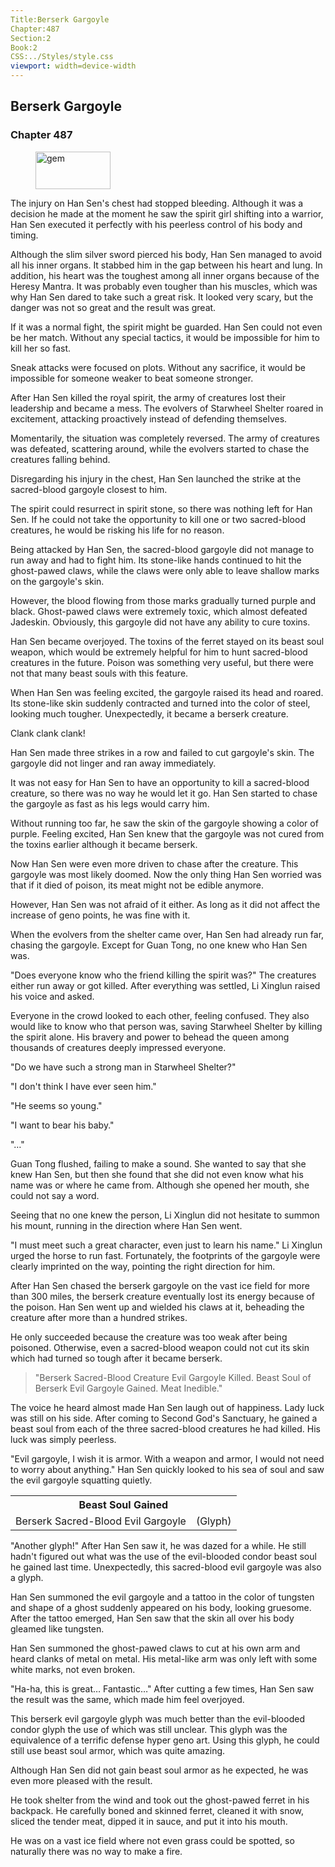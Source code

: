 ```yaml
---
Title:Berserk Gargoyle 
Chapter:487 
Section:2 
Book:2 
CSS:../Styles/style.css 
viewport: width=device-width
---
```

  
## Berserk Gargoyle
### Chapter 487
  
<figure>
	<img src="../Images/gem.gif" alt="gem" id="gem" width="120" height="60" />
</figure>
  

  
The injury on Han Sen's chest had stopped bleeding. Although it was a decision he made at the moment he saw the spirit girl shifting into a warrior, Han Sen executed it perfectly with his peerless control of his body and timing.

Although the slim silver sword pierced his body, Han Sen managed to avoid all his inner organs. It stabbed him in the gap between his heart and lung. In addition, his heart was the toughest among all inner organs because of the Heresy Mantra. It was probably even tougher than his muscles, which was why Han Sen dared to take such a great risk. It looked very scary, but the danger was not so great and the result was great.

If it was a normal fight, the spirit might be guarded. Han Sen could not even be her match. Without any special tactics, it would be impossible for him to kill her so fast.

Sneak attacks were focused on plots. Without any sacrifice, it would be impossible for someone weaker to beat someone stronger.

After Han Sen killed the royal spirit, the army of creatures lost their leadership and became a mess. The evolvers of Starwheel Shelter roared in excitement, attacking proactively instead of defending themselves.

Momentarily, the situation was completely reversed. The army of creatures was defeated, scattering around, while the evolvers started to chase the creatures falling behind.

Disregarding his injury in the chest, Han Sen launched the strike at the sacred-blood gargoyle closest to him.

The spirit could resurrect in spirit stone, so there was nothing left for Han Sen. If he could not take the opportunity to kill one or two sacred-blood creatures, he would be risking his life for no reason.

Being attacked by Han Sen, the sacred-blood gargoyle did not manage to run away and had to fight him. Its stone-like hands continued to hit the ghost-pawed claws, while the claws were only able to leave shallow marks on the gargoyle's skin.

However, the blood flowing from those marks gradually turned purple and black. Ghost-pawed claws were extremely toxic, which almost defeated Jadeskin. Obviously, this gargoyle did not have any ability to cure toxins.

Han Sen became overjoyed. The toxins of the ferret stayed on its beast soul weapon, which would be extremely helpful for him to hunt sacred-blood creatures in the future. Poison was something very useful, but there were not that many beast souls with this feature.

When Han Sen was feeling excited, the gargoyle raised its head and roared. Its stone-like skin suddenly contracted and turned into the color of steel, looking much tougher. Unexpectedly, it became a berserk creature.

Clank clank clank!

Han Sen made three strikes in a row and failed to cut gargoyle's skin. The gargoyle did not linger and ran away immediately.

It was not easy for Han Sen to have an opportunity to kill a sacred-blood creature, so there was no way he would let it go. Han Sen started to chase the gargoyle as fast as his legs would carry him.

Without running too far, he saw the skin of the gargoyle showing a color of purple. Feeling excited, Han Sen knew that the gargoyle was not cured from the toxins earlier although it became berserk.

Now Han Sen were even more driven to chase after the creature. This gargoyle was most likely doomed. Now the only thing Han Sen worried was that if it died of poison, its meat might not be edible anymore.

However, Han Sen was not afraid of it either. As long as it did not affect the increase of geno points, he was fine with it.

When the evolvers from the shelter came over, Han Sen had already run far, chasing the gargoyle. Except for Guan Tong, no one knew who Han Sen was.

"Does everyone know who the friend killing the spirit was?" The creatures either run away or got killed. After everything was settled, Li Xinglun raised his voice and asked.

Everyone in the crowd looked to each other, feeling confused. They also would like to know who that person was, saving Starwheel Shelter by killing the spirit alone. His bravery and power to behead the queen among thousands of creatures deeply impressed everyone.

"Do we have such a strong man in Starwheel Shelter?"

"I don't think I have ever seen him."

"He seems so young."

"I want to bear his baby."

"…"

Guan Tong flushed, failing to make a sound. She wanted to say that she knew Han Sen, but then she found that she did not even know what his name was or where he came from. Although she opened her mouth, she could not say a word.

Seeing that no one knew the person, Li Xinglun did not hesitate to summon his mount, running in the direction where Han Sen went.

"I must meet such a great character, even just to learn his name." Li Xinglun urged the horse to run fast. Fortunately, the footprints of the gargoyle were clearly imprinted on the way, pointing the right direction for him.

After Han Sen chased the berserk gargoyle on the vast ice field for more than 300 miles, the berserk creature eventually lost its energy because of the poison. Han Sen went up and wielded his claws at it, beheading the creature after more than a hundred strikes.

He only succeeded because the creature was too weak after being poisoned. Otherwise, even a sacred-blood weapon could not cut its skin which had turned so tough after it became berserk.

> "Berserk Sacred-Blood Creature Evil Gargoyle Killed. Beast Soul of Berserk Evil Gargoyle Gained. Meat Inedible."

The voice he heard almost made Han Sen laugh out of happiness. Lady luck was still on his side. After coming to Second God's Sanctuary, he gained a beast soul from each of the three sacred-blood creatures he had killed. His luck was simply peerless.

"Evil gargoyle, I wish it is armor. With a weapon and armor, I would not need to worry about anything." Han Sen quickly looked to his sea of soul and saw the evil gargoyle squatting quietly.

<div class="tables">
	<table class="beast">
		<tr>
			<th colspan="2">Beast Soul Gained</th>
		</tr><tr>
			<td>Berserk Sacred-Blood Evil Gargoyle</td>
			<td>(Glyph)</td>
		</tr>
	</table>
	<!-- Type of beast soul of berserk sacred-blood evil gargoyle: glyph. -->
</div> 

"Another glyph!" After Han Sen saw it, he was dazed for a while. He still hadn't figured out what was the use of the evil-blooded condor beast soul he gained last time. Unexpectedly, this sacred-blood evil gargoyle was also a glyph.

Han Sen summoned the evil gargoyle and a tattoo in the color of tungsten and shape of a ghost suddenly appeared on his body, looking gruesome. After the tattoo emerged, Han Sen saw that the skin all over his body gleamed like tungsten.

Han Sen summoned the ghost-pawed claws to cut at his own arm and heard clanks of metal on metal. His metal-like arm was only left with some white marks, not even broken.

"Ha-ha, this is great… Fantastic…" After cutting a few times, Han Sen saw the result was the same, which made him feel overjoyed.

This berserk evil gargoyle glyph was much better than the evil-blooded condor glyph the use of which was still unclear. This glyph was the equivalence of a terrific defense hyper geno art. Using this glyph, he could still use beast soul armor, which was quite amazing.

Although Han Sen did not gain beast soul armor as he expected, he was even more pleased with the result.

He took shelter from the wind and took out the ghost-pawed ferret in his backpack. He carefully boned and skinned ferret, cleaned it with snow, sliced the tender meat, dipped it in sauce, and put it into his mouth.

He was on a vast ice field where not even grass could be spotted, so naturally there was no way to make a fire.